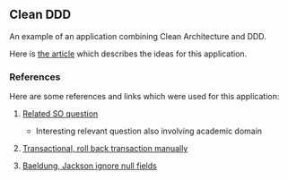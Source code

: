 ## Clean DDD

An example of an application combining Clean Architecture and DDD.

Here is [the article](https://medium.com/@gushakov/2236f5430a05) which describes the ideas for this application.

### References

Here are some references and links which were used for this application:

1. [Related SO question](https://stackoverflow.com/questions/54013963/ddd-approach-where-to-enforce-business-rules-without-aggregate)
    - Interesting relevant question also involving academic domain

2. [Transactional, roll back transaction manually](https://stackoverflow.com/a/23502214)

3. [Baeldung, Jackson ignore null fields](https://www.baeldung.com/jackson-ignore-null-fields)